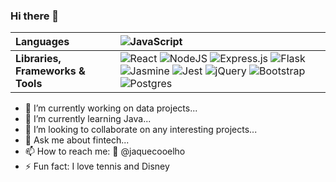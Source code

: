 ### Hi there 👋

<!-- | | | -->
| Languages | <img alt="JavaScript" src="https://img.shields.io/badge/javascript%20-%23323330.svg?&style=for-the-badge&logo=javascript&logoColor=%23F7DF1E"/> 
|:---|:---|
| **Libraries, Frameworks & Tools** | <img alt="React" src="https://img.shields.io/badge/react%20-%2320232a.svg?&style=for-the-badge&logo=react&logoColor=%2361DAFB"/> <img alt="NodeJS" src="https://img.shields.io/badge/node.js%20-%2343853D.svg?&style=for-the-badge&logo=node.js&logoColor=white"/> <img alt="Express.js" src="https://img.shields.io/badge/express.js%20-%23404d59.svg?&style=for-the-badge"/> <img alt="Flask" src="https://img.shields.io/badge/flask%20-%23000.svg?&style=for-the-badge&logo=flask&logoColor=white"/>  <img alt="Jasmine" src="https://img.shields.io/badge/jasmine-%238A4182.svg?&style=for-the-badge&logo=jasmine&logoColor=white" /> <img alt="Jest" src="https://img.shields.io/badge/-jest-%23C21325?&style=for-the-badge&logo=jest&logoColor=white"/> <img alt="jQuery" src="https://img.shields.io/badge/jquery%20-%230769AD.svg?&style=for-the-badge&logo=jquery&logoColor=white"/> <img alt="Bootstrap" src="https://img.shields.io/badge/bootstrap%20-%23563D7C.svg?&style=for-the-badge&logo=bootstrap&logoColor=white"/> <img alt="Postgres" src ="https://img.shields.io/badge/postgres-%23316192.svg?&style=for-the-badge&logo=postgresql&logoColor=white"/>


- 🔭 I’m currently working on data projects...
- 🌱 I’m currently learning Java...
- 👯 I’m looking to collaborate on any interesting projects...
- 💬 Ask me about fintech...
- 📫 How to reach me: :sunflower: @jaquecooelho
- ⚡ Fun fact: I love tennis and Disney


